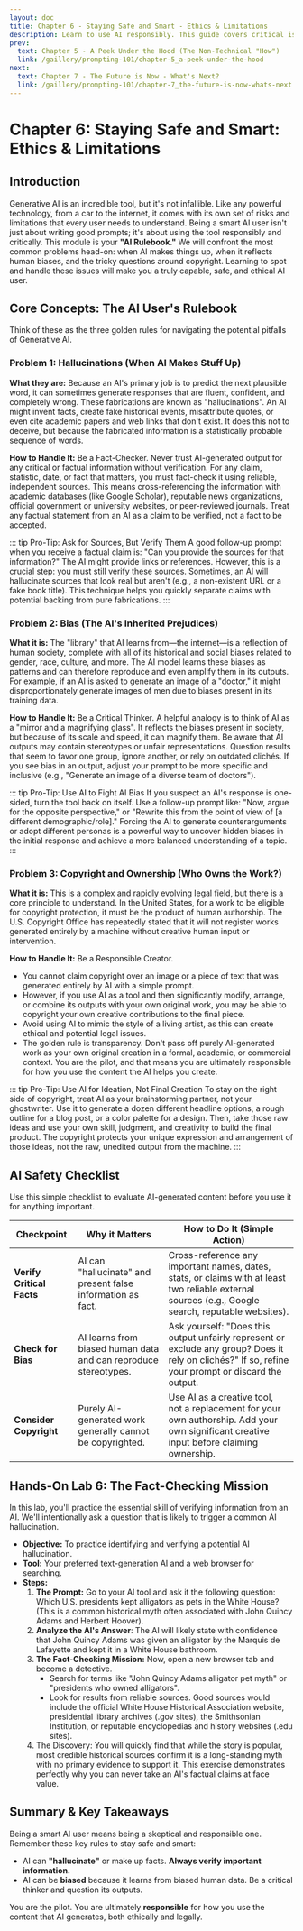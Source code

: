 ```yaml
---
layout: doc
title: Chapter 6 - Staying Safe and Smart - Ethics & Limitations
description: Learn to use AI responsibly. This guide covers critical issues like AI hallucinations, bias, and copyright, providing an essential safety checklist for smart and ethical AI use.
prev:
  text: Chapter 5 - A Peek Under the Hood (The Non-Technical "How")
  link: /gaillery/prompting-101/chapter-5_a-peek-under-the-hood
next:
  text: Chapter 7 - The Future is Now - What's Next?
  link: /gaillery/prompting-101/chapter-7_the-future-is-now-whats-next
---
```

# Chapter 6: Staying Safe and Smart: Ethics & Limitations

## Introduction

Generative AI is an incredible tool, but it's not infallible. Like any powerful technology, from a car to the internet, it comes with its own set of risks and limitations that every user needs to understand. Being a smart AI user isn't just about writing good prompts; it's about using the tool responsibly and critically. This module is your **"AI Rulebook."** We will confront the most common problems head-on: when AI makes things up, when it reflects human biases, and the tricky questions around copyright. Learning to spot and handle these issues will make you a truly capable, safe, and ethical AI user.

## Core Concepts: The AI User's Rulebook

Think of these as the three golden rules for navigating the potential pitfalls of Generative AI.

### Problem 1: Hallucinations (When AI Makes Stuff Up)

**What they are:** Because an AI's primary job is to predict the next plausible word, it can sometimes generate responses that are fluent, confident, and completely wrong. These fabrications are known as "hallucinations". An AI might invent facts, create fake historical events, misattribute quotes, or even cite academic papers and web links that don't exist. It does this not to deceive, but because the fabricated information is a statistically probable sequence of words.

**How to Handle It:** Be a Fact-Checker. Never trust AI-generated output for any critical or factual information without verification. For any claim, statistic, date, or fact that matters, you must fact-check it using reliable, independent sources. This means cross-referencing the information with academic databases (like Google Scholar), reputable news organizations, official government or university websites, or peer-reviewed journals. Treat any factual statement from an AI as a claim to be verified, not a fact to be accepted.

::: tip Pro-Tip: Ask for Sources, But Verify Them
A good follow-up prompt when you receive a factual claim is: "Can you provide the sources for that information?" The AI might provide links or references. However, this is a crucial step: you must still verify these sources. Sometimes, an AI will hallucinate sources that look real but aren't (e.g., a non-existent URL or a fake book title). This technique helps you quickly separate claims with potential backing from pure fabrications.
:::

### Problem 2: Bias (The AI's Inherited Prejudices)

**What it is:** The "library" that AI learns from—the internet—is a reflection of human society, complete with all of its historical and social biases related to gender, race, culture, and more. The AI model learns these biases as patterns and can therefore reproduce and even amplify them in its outputs. For example, if an AI is asked to generate an image of a "doctor," it might disproportionately generate images of men due to biases present in its training data.

**How to Handle It:** Be a Critical Thinker. A helpful analogy is to think of AI as a "mirror and a magnifying glass". It reflects the biases present in society, but because of its scale and speed, it can magnify them. Be aware that AI outputs may contain stereotypes or unfair representations. Question results that seem to favor one group, ignore another, or rely on outdated clichés. If you see bias in an output, adjust your prompt to be more specific and inclusive (e.g., "Generate an image of a diverse team of doctors").

::: tip Pro-Tip: Use AI to Fight AI Bias
If you suspect an AI's response is one-sided, turn the tool back on itself. Use a follow-up prompt like: "Now, argue for the opposite perspective," or "Rewrite this from the point of view of [a different demographic/role]." Forcing the AI to generate counterarguments or adopt different personas is a powerful way to uncover hidden biases in the initial response and achieve a more balanced understanding of a topic.
:::

### Problem 3: Copyright and Ownership (Who Owns the Work?)

**What it is:** This is a complex and rapidly evolving legal field, but there is a core principle to understand. In the United States, for a work to be eligible for copyright protection, it must be the product of human authorship. The U.S. Copyright Office has repeatedly stated that it will not register works generated entirely by a machine without creative human input or intervention.

**How to Handle It:** Be a Responsible Creator.

* You cannot claim copyright over an image or a piece of text that was generated entirely by AI with a simple prompt.
* However, if you use AI as a tool and then significantly modify, arrange, or combine its outputs with your own original work, you may be able to copyright your own creative contributions to the final piece.
* Avoid using AI to mimic the style of a living artist, as this can create ethical and potential legal issues.
* The golden rule is transparency. Don't pass off purely AI-generated work as your own original creation in a formal, academic, or commercial context. You are the pilot, and that means you are ultimately responsible for how you use the content the AI helps you create.

::: tip Pro-Tip: Use AI for Ideation, Not Final Creation
To stay on the right side of copyright, treat AI as your brainstorming partner, not your ghostwriter. Use it to generate a dozen different headline options, a rough outline for a blog post, or a color palette for a design. Then, take those raw ideas and use your own skill, judgment, and creativity to build the final product. The copyright protects your unique expression and arrangement of those ideas, not the raw, unedited output from the machine.
:::

## AI Safety Checklist

Use this simple checklist to evaluate AI-generated content before you use it for anything important.

| Checkpoint                      | Why it Matters                                                  | How to Do It (Simple Action)                                                                                                                         |
| ------------------------------- | --------------------------------------------------------------- | ---------------------------------------------------------------------------------------------------------------------------------------------------- |
| **Verify Critical Facts** | AI can "hallucinate" and present false information as fact.     | Cross-reference any important names, dates, stats, or claims with at least two reliable external sources (e.g., Google search, reputable websites).  |
| **Check for Bias**        | AI learns from biased human data and can reproduce stereotypes. | Ask yourself: "Does this output unfairly represent or exclude any group? Does it rely on clichés?" If so, refine your prompt or discard the output. |
| **Consider Copyright**    | Purely AI-generated work generally cannot be copyrighted.       | Use AI as a creative tool, not a replacement for your own authorship. Add your own significant creative input before claiming ownership.             |

## Hands-On Lab 6: The Fact-Checking Mission

In this lab, you'll practice the essential skill of verifying information from an AI. We'll intentionally ask a question that is likely to trigger a common AI hallucination.

* **Objective:** To practice identifying and verifying a potential AI hallucination.
* **Tool:** Your preferred text-generation AI and a web browser for searching.
* **Steps:**
  1. **The Prompt:** Go to your AI tool and ask it the following question: Which U.S. presidents kept alligators as pets in the White House? (This is a common historical myth often associated with John Quincy Adams and Herbert Hoover).
  2. **Analyze the AI's Answer**: The AI will likely state with confidence that John Quincy Adams was given an alligator by the Marquis de Lafayette and kept it in a White House bathroom.
  3. **The Fact-Checking Mission:** Now, open a new browser tab and become a detective.
     * Search for terms like "John Quincy Adams alligator pet myth" or "presidents who owned alligators".
     * Look for results from reliable sources. Good sources would include the official White House Historical Association website, presidential library archives (.gov sites), the Smithsonian Institution, or reputable encyclopedias and history websites (.edu sites).
  4. The Discovery: You will quickly find that while the story is popular, most credible historical sources confirm it is a long-standing myth with no primary evidence to support it. This exercise demonstrates perfectly why you can never take an AI's factual claims at face value.

## Summary & Key Takeaways

Being a smart AI user means being a skeptical and responsible one. Remember these key rules to stay safe and smart:

* AI can **"hallucinate"** or make up facts. **Always verify important information.**
* AI can be **biased** because it learns from biased human data. Be a critical thinker and question its outputs.

You are the pilot. You are ultimately **responsible** for how you use the content that AI generates, both ethically and legally.
